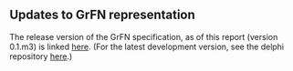 ## Updates to GrFN representation

The release version of the GrFN specification, as of this report (version 0.1.m3) is linked [here](GrFN_specification_v0.1.m3.md). (For the latest development version, see the delphi repository [here](https://delphi.readthedocs.io/en/master/grfn_spec.html).)


